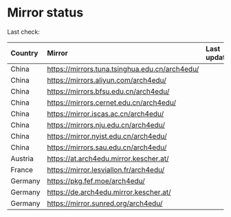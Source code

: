 <script src="./time.js"></script>
# Mirror status
Last check: <script type="text/javascript">localize(1727767300.3181767);</script>

|Country|Mirror|Last update|
|:------|:-----|:----------|
|China|https://mirrors.tuna.tsinghua.edu.cn/arch4edu/|<script type="text/javascript">localize(1727721797);</script>|
|China|https://mirrors.aliyun.com/arch4edu/|<script type="text/javascript">localize(1727721797);</script>|
|China|https://mirrors.bfsu.edu.cn/arch4edu/|<script type="text/javascript">localize(1727721797);</script>|
|China|https://mirrors.cernet.edu.cn/arch4edu/|<script type="text/javascript">localize(1727721797);</script>|
|China|https://mirror.iscas.ac.cn/arch4edu/|<script type="text/javascript">localize(1727721797);</script>|
|China|https://mirrors.nju.edu.cn/arch4edu/|<script type="text/javascript">localize(1727721797);</script>|
|China|https://mirror.nyist.edu.cn/arch4edu/|<script type="text/javascript">localize(1727721797);</script>|
|China|https://mirrors.sau.edu.cn/arch4edu/|<script type="text/javascript">localize(1727721797);</script>|
|Austria|https://at.arch4edu.mirror.kescher.at/|<script type="text/javascript">localize(1727721797);</script>|
|France|https://mirror.lesviallon.fr/arch4edu/|<script type="text/javascript">localize(1727721797);</script>|
|Germany|https://pkg.fef.moe/arch4edu/|<script type="text/javascript">localize(1727721797);</script>|
|Germany|https://de.arch4edu.mirror.kescher.at/|<script type="text/javascript">localize(1727721797);</script>|
|Germany|https://mirror.sunred.org/arch4edu/|<script type="text/javascript">localize(1727721797);</script>|

<script src="./tablefilter/tablefilter.js"></script>
<script src="./table.js"></script>